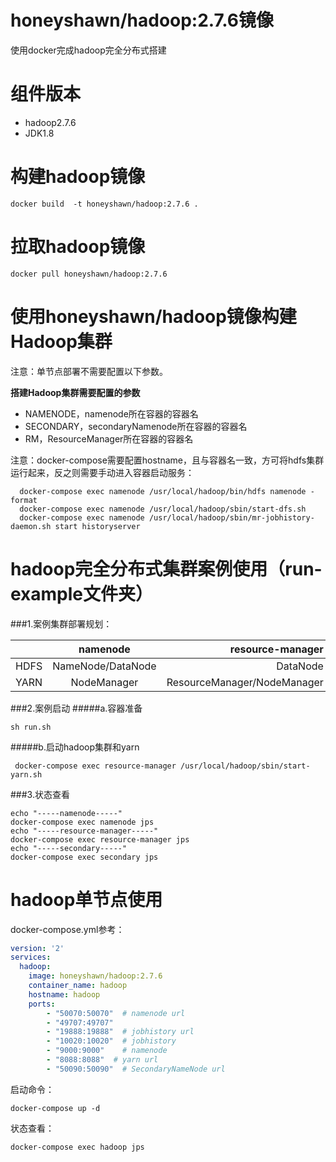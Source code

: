 # honeyshawn/hadoop:2.7.6镜像
使用docker完成hadoop完全分布式搭建

# 组件版本
* hadoop2.7.6
* JDK1.8


# 构建hadoop镜像

```
docker build  -t honeyshawn/hadoop:2.7.6 .
```
# 拉取hadoop镜像

```
docker pull honeyshawn/hadoop:2.7.6
```

# 使用honeyshawn/hadoop镜像构建Hadoop集群
注意：单节点部署不需要配置以下参数。

**搭建Hadoop集群需要配置的参数**

* NAMENODE，namenode所在容器的容器名
* SECONDARY，secondaryNamenode所在容器的容器名
* RM，ResourceManager所在容器的容器名

注意：docker-compose需要配置hostname，且与容器名一致，方可将hdfs集群运行起来，反之则需要手动进入容器启动服务：
```$xslt
  docker-compose exec namenode /usr/local/hadoop/bin/hdfs namenode -format
  docker-compose exec namenode /usr/local/hadoop/sbin/start-dfs.sh
  docker-compose exec namenode /usr/local/hadoop/sbin/mr-jobhistory-daemon.sh start historyserver
```

# hadoop完全分布式集群案例使用（run-example文件夹）

###1.案例集群部署规划：

|	|namenode|	resource-manager|	secondary|
| ------------- |:-------------:| -----:|-----:|
|HDFS|NameNode/DataNode|DataNode|SecondaryNameNode/DataNode|
|YARN|NodeManager|ResourceManager/NodeManager|NodeManager|

###2.案例启动
#####a.容器准备
```shell
sh run.sh
```
#####b.启动hadoop集群和yarn
 ```shell
  docker-compose exec resource-manager /usr/local/hadoop/sbin/start-yarn.sh
 ```

###3.状态查看
```$xslt
echo "-----namenode-----"
docker-compose exec namenode jps
echo "-----resource-manager-----"
docker-compose exec resource-manager jps
echo "-----secondary-----"
docker-compose exec secondary jps
```
# hadoop单节点使用
docker-compose.yml参考：
```yml
version: '2'
services:
  hadoop:
    image: honeyshawn/hadoop:2.7.6
    container_name: hadoop
    hostname: hadoop
    ports:
        - "50070:50070"  # namenode url
        - "49707:49707"
        - "19888:19888"  # jobhistory url
        - "10020:10020"  # jobhistory
        - "9000:9000"    # namenode
        - "8088:8088"  # yarn url
        - "50090:50090"  # SecondaryNameNode url
```
启动命令：
```$xslt
docker-compose up -d
```
状态查看：
```$xslt
docker-compose exec hadoop jps
```

